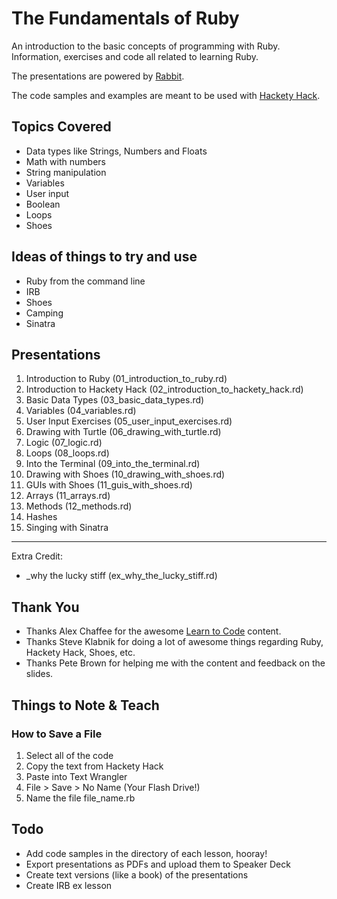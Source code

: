 # The Fundamentals of Ruby

An introduction to the basic concepts of programming with Ruby. Information, exercises and code all related to learning Ruby.

The presentations are powered by [Rabbit](http://rabbit-shocker.org/en/).

The code samples and examples are meant to be used with [Hackety Hack](http://hackety.com/).

## Topics Covered

* Data types like Strings, Numbers and Floats
* Math with numbers
* String manipulation
* Variables
* User input
* Boolean
* Loops
* Shoes

## Ideas of things to try and use

* Ruby from the command line
* IRB
* Shoes
* Camping
* Sinatra

## Presentations

1. Introduction to Ruby (01_introduction_to_ruby.rd)
2. Introduction to Hackety Hack (02_introduction_to_hackety_hack.rd)
3. Basic Data Types (03_basic_data_types.rd)
4. Variables (04_variables.rd)
5. User Input Exercises (05_user_input_exercises.rd)
6. Drawing with Turtle (06_drawing_with_turtle.rd)
7. Logic (07_logic.rd)
8. Loops (08_loops.rd)
9. Into the Terminal (09_into_the_terminal.rd)
10. Drawing with Shoes (10_drawing_with_shoes.rd)
11. GUIs with Shoes (11_guis_with_shoes.rd)
12. Arrays (11_arrays.rd)
13. Methods (12_methods.rd)
14. Hashes
15. Singing with Sinatra

-----

Extra Credit:

* _why the lucky stiff (ex_why_the_lucky_stiff.rd)


## Thank You

* Thanks Alex Chaffee for the awesome [Learn to Code](http://codelikethis.com/lessons/learn_to_code) content.
* Thanks Steve Klabnik for doing a lot of awesome things regarding Ruby, Hackety Hack, Shoes, etc.
* Thanks Pete Brown for helping me with the content and feedback on the slides.

## Things to Note & Teach

### How to Save a File

1. Select all of the code
2. Copy the text from Hackety Hack
3. Paste into Text Wrangler
4. File > Save > No Name (Your Flash Drive!)
5. Name the file file_name.rb

## Todo

* Add code samples in the directory of each lesson, hooray!
* Export presentations as PDFs and upload them to Speaker Deck
* Create text versions (like a book) of the presentations
* Create IRB ex lesson
